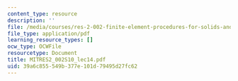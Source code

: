 ```yaml
---
content_type: resource
description: ''
file: /media/courses/res-2-002-finite-element-procedures-for-solids-and-structures-spring-2010/39a6c855549b377e101d79495d27fc62_MITRES2_002S10_lec14.pdf
file_type: application/pdf
learning_resource_types: []
ocw_type: OCWFile
resourcetype: Document
title: MITRES2_002S10_lec14.pdf
uid: 39a6c855-549b-377e-101d-79495d27fc62
---
```

